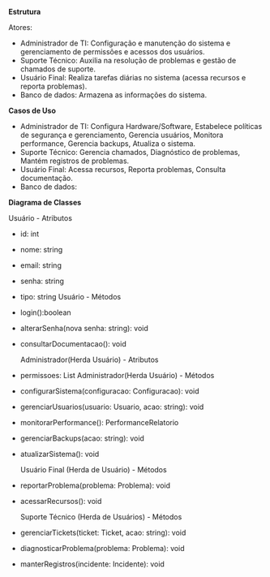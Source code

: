 **Estrutura**

Atores: 
- Administrador de TI: Configuração e manutenção do sistema e gerenciamento de permissões e acessos dos usuários.
- Suporte Técnico: Auxilia na resolução de problemas e gestão de chamados de suporte. 
- Usuário Final: Realiza tarefas diárias no sistema (acessa recursos e reporta problemas).
- Banco de dados: Armazena as informações do sistema.

**Casos de Uso**

- Administrador de TI: Configura Hardware/Software, Estabelece políticas de segurança e gerenciamento, Gerencia usuários, Monitora performance, Gerencia backups, Atualiza o sistema.
- Suporte Técnico: Gerencia chamados, Diagnóstico de problemas, Mantém registros de problemas. 
- Usuário Final: Acessa recursos, Reporta problemas, Consulta documentação.
- Banco de dados:

**Diagrama de Classes**

  Usuário - Atributos
- id: int
- nome: string
- email: string
- senha: string
- tipo: string
  Usuário - Métodos
- login():boolean
- alterarSenha(nova senha: string): void
- consultarDocumentacao(): void

  Administrador(Herda Usuário) - Atributos
- permissoes: List<string>
  Administrador(Herda Usuário) - Métodos
- configurarSistema(configuracao: Configuracao): void
- gerenciarUsuarios(usuario: Usuario, acao: string): void
- monitorarPerformance(): PerformanceRelatorio
- gerenciarBackups(acao: string): void
- atualizarSistema(): void

  Usuário Final (Herda de Usuário) - Métodos
- reportarProblema(problema: Problema): void
- acessarRecursos(): void

  Suporte Técnico (Herda de Usuários) - Métodos
- gerenciarTickets(ticket: Ticket, acao: string): void
- diagnosticarProblema(problema: Problema): void
- manterRegistros(incidente: Incidente): void

